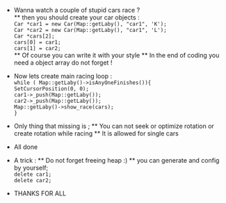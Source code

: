 - Wanna watch a couple of stupid cars race ? <br/>
** then you should create your car objects  : <br/>
``` Car *car1 = new Car(Map::getLaby(), "car1", 'K'); ``` <br/>
``` Car *car2 = new Car(Map::getLaby(), "car1", 'L'); ``` <br/>
``` Car *cars[2]; ``` <br/>
``` cars[0] = car1; ``` <br/>
``` cars[1] = car2; ``` <br/>
** Of course you can write it with your style 
** In the end of coding you need a object array do not forget !

- Now lets create main racing loop : <br/>
``` while ( Map::getLaby()->isAnyOneFinishes()){ ``` <br/>
``` SetCursorPosition(0, 0); ```                     <br/>
``` car1->_push(Map::getLaby()); ```                  <br/>
``` car2->_push(Map::getLaby()); ```                  <br/>
``` Map::getLaby()->show_race(cars); ```              <br/>
```} ```

- Only thing that missing is ;
** You can not seek or optimize rotation or create rotation while racing 
** It is allowed for single cars

- All done
- A trick : 
** Do not forget freeing heap :)
** you can generate and config by yourself; <br/>
``` delete car1; ```                        <br/>
``` delete car2; ```                        <br/>
- THANKS FOR ALL

